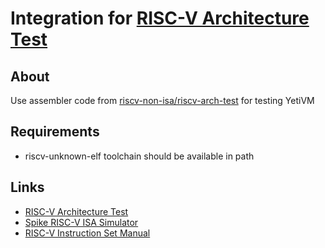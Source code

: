 # Integration for [RISC-V Architecture Test][1]

## About

Use assembler code from [riscv-non-isa/riscv-arch-test][1] for testing YetiVM

## Requirements

 * riscv-unknown-elf toolchain should be available in path

## Links

 * [RISC-V Architecture Test][1]
 * [Spike RISC-V ISA Simulator][2]
 * [RISC-V Instruction Set Manual][3]

[1]: https://github.com/riscv-non-isa/riscv-arch-test
[2]: https://github.com/riscv-software-src/riscv-isa-sim
[3]: https://github.com/riscv/riscv-isa-manual
